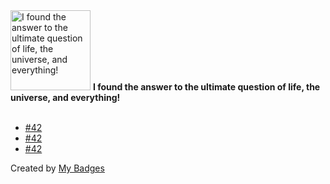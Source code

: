 <img src="https://my-badges.github.io/my-badges/the-ultimate-question.png" alt="I found the answer to the ultimate question of life, the universe, and everything!" title="I found the answer to the ultimate question of life, the universe, and everything!" width="128">
<strong>I found the answer to the ultimate question of life, the universe, and everything!</strong>
<br><br>

- <a href="https://github.com/opsre/go-ldap-admin/issues/42">#42</a>
- <a href="https://github.com/opsre/go-ldap-admin-ui/issues/42">#42</a>
- <a href="https://github.com/weibaohui/k8m/issues/42">#42</a>


Created by <a href="https://github.com/my-badges/my-badges">My Badges</a>